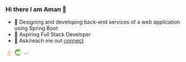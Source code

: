 ### Hi there I am Aman 👋


<!-- Designing and developing back-end services of a web application using Spring Boot
Aspiring Full Stack Developer
Ask/reach me out [connect](http://linkedin.com/in/aman-kumar-verma-2144581b7)

 -->

<!--
**aman-kr-verma/aman-kr-verma** is a ✨ _special_ ✨ repository because its `README.md` (this file) appears on your GitHub profile.

Here are some ideas to get you started:

- 🔭 Designing and developing back-end services of a web application using Spring Boot
- 🌱 I’m currently learning ...
- 👯Ask me about anything [here]
- 🤔 I’m looking for help with ...
- 💬 Ask me about ...
- 📫 How to reach me: ...
- 😄 Pronouns: ...
- ⚡ Fun fact: ...
-->

- 💼 Designing and developing back-end services of a web application using Spring Boot
- 🤞 Aspiring Full Stack Developer
- 💬 Ask/reach me out [connect](http://linkedin.com/in/aman-kumar-verma-2144581b7)

<code><img height="20" alt="java" src="https://raw.githubusercontent.com/github/explore/5b3600551e122a3277c2c5368af2ad5725ffa9a1/topics/java/java.png"></code>
<code><img height="20" alt="spring-boot" src="https://raw.githubusercontent.com/github/explore/80688e429a7d4ef2fca1e82350fe8e3517d3494d/topics/spring-boot/spring-boot.png"></code>
<code><img height="20" alt="mysql" src="https://raw.githubusercontent.com/github/explore/80688e429a7d4ef2fca1e82350fe8e3517d3494d/topics/mysql/mysql.png"></code>

<!--
**shashank-priyadarshi/shashank-priyadarshi** is a ✨ _special_ ✨ repository because its `README.md` (this file) appears on your GitHub profile.

Here are some ideas to get you started:

- 🔭 I’m currently working on ...
- 🌱 I’m currently learning ...
- 👯 I’m looking to collaborate on ...
- 🤔 I’m looking for help with ...
- 💬 Ask me about ...
- 📫 How to reach me: ...
- 😄 Pronouns: ...
- ⚡ Fun fact: ...
-->
